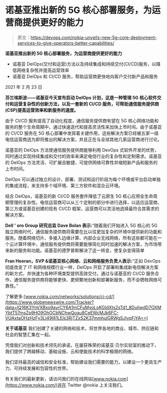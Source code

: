 # 诺基亚推出新的 5G 核心部署服务，为运营商提供更好的能力

> 原文：<https://devops.com/nokia-unveils-new-5g-core-deployment-services-to-give-operators-better-capabilities/>

**诺基亚推出新的 5G 核心部署服务，为运营商提供更好的能力**

*   诺基亚 DelOps(交付和运营)方法以及持续集成和持续交付(CI/CD)服务，以降低网络复杂性并提高运营效率
*   诺基亚 DelOps 和 CI/CD 服务，帮助运营商更快地向客户交付新产品和服务

2021 年 2 月 23 日

**芬兰埃斯波——诺基亚今天宣布启动 DelOps 计划，这是一种管理 5G 核心软件交付和运营复杂性的创新方法，以及一套新的 CI/CD 服务，可帮助通信服务提供商(CSP)提高运营效率和新服务的速度。**

由于 CI/CD 服务提高了自动化程度，通信服务提供商有望在 5G 核心网络功能和服务的整个生命周期中，通过快速迭代和提高灵活性来加快上市时间。由于诺基亚的 CI/CD 服务在 5G 核心部署中发挥着关键作用，这些解决方案已经被五家一级电信运营商选为即将推出的解决方案，并且正在与全球其他几家运营商进行讨论。

诺基亚的 DelOps 方法使通信服务提供商能够利用 DevOps 式软件开发的优势，同时通过实现持续集成和交付的效率来满足电信行业的复杂性和定制需求。诺基亚的 DelOps 方法灵活、可扩展且敏捷，可提供网络可靠性并缩短新产品和服务的上市时间。

DelOps 可以通过独立的设计、部署、测试和运行阶段为每个环境或平台启动单独的集成流程，来支持多个域环境、第三方软件和混合云环境。

结合 DelOps，诺基亚的新 CI/CD 服务套件降低了云原生 5G 核心应用全生命周期管理的复杂性。电信运营商可以从三个定制的部分中进行选择，以适应运营商、第三方或诺基亚创建的现有 CI/CD 框架，运营商可以灵活地选择最符合其需求的解决方案。

**Dell ' oro Group 研究总监 Dave Bolan 表示:**“随着我们开始进入 5G 核心的 5G 独立网络时代，通信服务提供商将需要在比以往更加复杂的环境中提供新的功能和服务。随着网络切片、多接入边缘计算、内部企业无线网络，所有这些都可能在一个云计算环境中，通信服务提供商将需要能够简化同时加速的解决方案，为市场带来新的服务和功能。诺基亚的德罗普斯解决了这一转变，使复杂变得简单

**Fran Heeran，SVP &诺基亚核心网络、云和网络服务负责人表示:**“正如 DevOps 彻底改变了 IT 和网络规模行业一样，DelOps 开启了部署和集成新电信解决方案的新方式，并快速为各种环境类型提供高效交付。通过与诺基亚的 CI/CD 服务合作，通信服务提供商将能够更快、更频繁地创新和部署新服务，而不会牺牲网络可靠性。”

了解更多:[www.nokia.com/networks/solutions/ci-cd/](https://www.globenewswire.com/Tracker?data=lQ16K3YnVXBxo9ayrCY6A1mCFuMyoLoKGIdXts2sTd1_8DuIiwdD7OXMYbtT57msZp9HO9OhOCbNChwQoau8CeEWcMJk6FC-VUAxtaOHzHzFy3LI49l81LEls3RjTZxS2K37mmhulGRWgSJjyqFiYA==)

**关于诺基亚**
我们创建了关键的网络和技术，将世界各地的商业、城市、供应链和社会的智慧汇集在一起。

凭借我们对创新和技术领先的承诺，在屡获殊荣的诺基亚·贝尔实验室的推动下，我们提供了跨越移动、基础设施、云和使能技术的科学极限的网络。

我们坚持最高的诚信和安全标准，帮助建设我们需要的能力，以建设一个更具生产力、可持续发展和包容性的世界。

有关我们的最新更新，请访问我们的在线网站[www.nokia.com](https://www.nokia.com/)并在 Twitter @nokia 上关注我们。